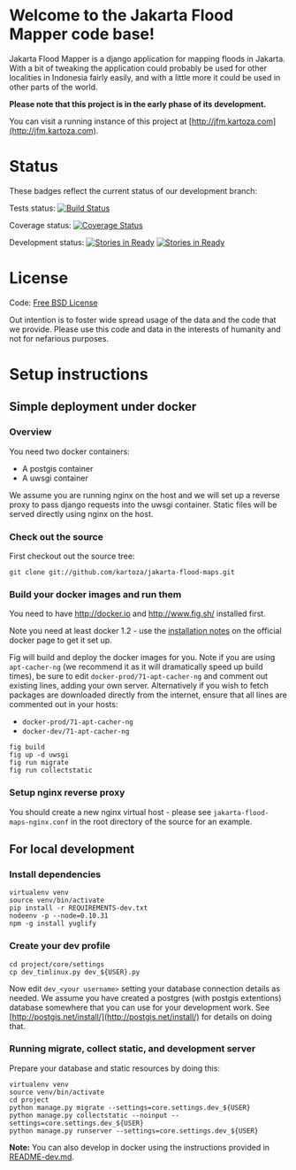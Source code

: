 # Welcome to the Jakarta Flood Mapper code base!

Jakarta Flood Mapper is a django application for mapping floods in Jakarta.
With a bit of tweaking the application could probably be used for other
localities in Indonesia fairly easily, and with a little more it could
be used in other parts of the world.

**Please note that this project is in the early phase of its development.**

You can visit a running instance of this project at 
[http://jfm.kartoza.com](http://jfm.kartoza.com).

# Status

These badges reflect the current status of our development branch:

Tests status: [![Build Status](https://travis-ci.org/kartoza/jakarta-flood-maps-django.svg)](https://travis-ci.org/kartoza/jakarta-flood-maps-django)

Coverage status: [![Coverage Status](https://coveralls.io/repos/kartoza/jakarta-flood-maps/badge.png?branch=develop)](https://coveralls.io/r/kartoza/jakarta-flood-maps?branch=develop)

Development status: [![Stories in Ready](https://badge.waffle.io/kartoza/jakarta-flood-maps.svg?label=ready&title=Ready)](http://waffle.io/kartoza/jakarta-flood-maps) [![Stories in Ready](https://badge.waffle.io/kartoza/jakarta-flood-maps.svg?label=In%20Progress&title=In%20Progress)](http://waffle.io/kartoza/jakarta-flood-maps)

# License

Code: [Free BSD License](http://www.freebsd.org/copyright/freebsd-license.html)

Out intention is to foster wide spread usage of the data and the code that we
provide. Please use this code and data in the interests of humanity and not for
nefarious purposes.

# Setup instructions

## Simple deployment under docker

### Overview

You need two docker containers:

* A postgis container
* A uwsgi container

We assume you are running nginx on the host and we will set up a reverse
proxy to pass django requests into the uwsgi container. Static files will
be served directly using nginx on the host.


### Check out the source


First checkout out the source tree:

```
git clone git://github.com/kartoza/jakarta-flood-maps.git
```

### Build your docker images and run them

You need to have http://docker.io and http://www.fig.sh/ installed first.

Note you need at least docker 1.2 - use
the [installation notes](http://docs.docker.com/installation/ubuntulinux/) 
on the official docker page to get it set up.

Fig will build and deploy the docker images for you. Note if you are using 
``apt-cacher-ng`` (we recommend it as it will dramatically speed up build 
times), be sure to edit ``docker-prod/71-apt-cacher-ng`` and comment out 
existing lines, adding your own server. Alternatively if you wish to fetch 
packages are downloaded directly from the internet, ensure that all lines are 
commented out in your hosts:

* ``docker-prod/71-apt-cacher-ng``
* ``docker-dev/71-apt-cacher-ng``


```
fig build
fig up -d uwsgi
fig run migrate
fig run collectstatic
```

### Setup nginx reverse proxy

You should create a new nginx virtual host - please see 
``jakarta-flood-maps-nginx.conf`` in the root directory of the source for an example.


## For local development

### Install dependencies

```
virtualenv venv
source venv/bin/activate
pip install -r REQUIREMENTS-dev.txt
nodeenv -p --node=0.10.31
npm -g install yuglify
```

### Create your dev profile


```
cd project/core/settings
cp dev_timlinux.py dev_${USER}.py
```

Now edit ``dev_<your username>`` setting your database connection details as
needed. We assume you have created a postgres (with postgis extentions) 
database somewhere that you can use for your development work. See 
[http://postgis.net/install/](http://postgis.net/install/) for details on doing
that.

### Running migrate, collect static, and development server

Prepare your database and static resources by doing this:

```
virtualenv venv
source venv/bin/activate
cd project
python manage.py migrate --settings=core.settings.dev_${USER}
python manage.py collectstatic --noinput --settings=core.settings.dev_${USER}
python manage.py runserver --settings=core.settings.dev_${USER}
```

**Note:** You can also develop in docker using the instructions provided in
[README-dev.md](https://github.com/aifdr/jakarta-flood-maps-django/blob/develop/README-dev.md).




